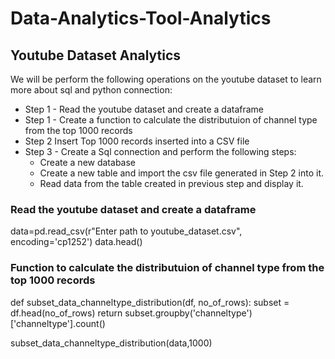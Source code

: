 # Data-Analytics-Tool-Analytics

## Youtube Dataset Analytics

We will be perform the following operations on the youtube dataset to learn more about sql and python connection:
- Step 1 - Read the youtube dataset and create a dataframe
- Step 1 - Create a  function to calculate the distributuion of channel type from the top 1000 records
- Step 2 Insert Top 1000 records inserted into a CSV file
- Step 3 - Create a Sql connection and perform the following steps:
    - Create a new database
    - Create a new table and import the csv file generated in Step 2 into it.
    - Read data from the table created in previous step and display it.


### Read the youtube dataset and create a dataframe
data=pd.read_csv(r"Enter path to youtube_dataset.csv", encoding='cp1252')
data.head()  <!-- Display the top 5 records of the dataframe-->


### Function to calculate the distributuion of channel type from the top 1000 records
def subset_data_channeltype_distribution(df, no_of_rows):
  subset = df.head(no_of_rows)
  return subset.groupby('channeltype')['channeltype'].count()

<!-- Calling a function -->
subset_data_channeltype_distribution(data,1000)  <!-- Passing number of rows as a variable to make the function dynamic -->


    